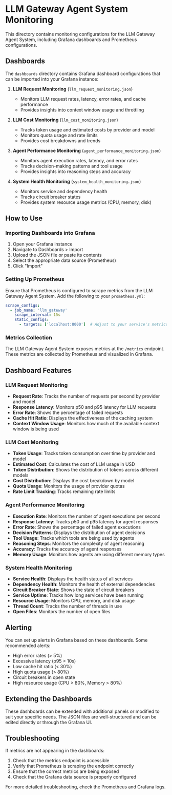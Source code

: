 # LLM Gateway Agent System Monitoring

This directory contains monitoring configurations for the LLM Gateway Agent System, including Grafana dashboards and Prometheus configurations.

## Dashboards

The `dashboards` directory contains Grafana dashboard configurations that can be imported into your Grafana instance:

1. **LLM Request Monitoring** (`llm_request_monitoring.json`)
   - Monitors LLM request rates, latency, error rates, and cache performance
   - Provides insights into context window usage and throttling

2. **LLM Cost Monitoring** (`llm_cost_monitoring.json`)
   - Tracks token usage and estimated costs by provider and model
   - Monitors quota usage and rate limits
   - Provides cost breakdowns and trends

3. **Agent Performance Monitoring** (`agent_performance_monitoring.json`)
   - Monitors agent execution rates, latency, and error rates
   - Tracks decision-making patterns and tool usage
   - Provides insights into reasoning steps and accuracy

4. **System Health Monitoring** (`system_health_monitoring.json`)
   - Monitors service and dependency health
   - Tracks circuit breaker states
   - Provides system resource usage metrics (CPU, memory, disk)

## How to Use

### Importing Dashboards into Grafana

1. Open your Grafana instance
2. Navigate to Dashboards > Import
3. Upload the JSON file or paste its contents
4. Select the appropriate data source (Prometheus)
5. Click "Import"

### Setting Up Prometheus

Ensure that Prometheus is configured to scrape metrics from the LLM Gateway Agent System. Add the following to your `prometheus.yml`:

```yaml
scrape_configs:
  - job_name: 'llm_gateway'
    scrape_interval: 15s
    static_configs:
      - targets: ['localhost:8000']  # Adjust to your service's metrics endpoint
```

### Metrics Collection

The LLM Gateway Agent System exposes metrics at the `/metrics` endpoint. These metrics are collected by Prometheus and visualized in Grafana.

## Dashboard Features

### LLM Request Monitoring

- **Request Rate**: Tracks the number of requests per second by provider and model
- **Response Latency**: Monitors p50 and p95 latency for LLM requests
- **Error Rate**: Shows the percentage of failed requests
- **Cache Hit Ratio**: Displays the effectiveness of the caching system
- **Context Window Usage**: Monitors how much of the available context window is being used

### LLM Cost Monitoring

- **Token Usage**: Tracks token consumption over time by provider and model
- **Estimated Cost**: Calculates the cost of LLM usage in USD
- **Token Distribution**: Shows the distribution of tokens across different models
- **Cost Distribution**: Displays the cost breakdown by model
- **Quota Usage**: Monitors the usage of provider quotas
- **Rate Limit Tracking**: Tracks remaining rate limits

### Agent Performance Monitoring

- **Execution Rate**: Monitors the number of agent executions per second
- **Response Latency**: Tracks p50 and p95 latency for agent responses
- **Error Rate**: Shows the percentage of failed agent executions
- **Decision Patterns**: Displays the distribution of agent decisions
- **Tool Usage**: Tracks which tools are being used by agents
- **Reasoning Steps**: Monitors the complexity of agent reasoning
- **Accuracy**: Tracks the accuracy of agent responses
- **Memory Usage**: Monitors how agents are using different memory types

### System Health Monitoring

- **Service Health**: Displays the health status of all services
- **Dependency Health**: Monitors the health of external dependencies
- **Circuit Breaker State**: Shows the state of circuit breakers
- **Service Uptime**: Tracks how long services have been running
- **Resource Usage**: Monitors CPU, memory, and disk usage
- **Thread Count**: Tracks the number of threads in use
- **Open Files**: Monitors the number of open files

## Alerting

You can set up alerts in Grafana based on these dashboards. Some recommended alerts:

- High error rates (> 5%)
- Excessive latency (p95 > 10s)
- Low cache hit ratio (< 30%)
- High quota usage (> 80%)
- Circuit breakers in open state
- High resource usage (CPU > 80%, Memory > 80%)

## Extending the Dashboards

These dashboards can be extended with additional panels or modified to suit your specific needs. The JSON files are well-structured and can be edited directly or through the Grafana UI.

## Troubleshooting

If metrics are not appearing in the dashboards:

1. Check that the metrics endpoint is accessible
2. Verify that Prometheus is scraping the endpoint correctly
3. Ensure that the correct metrics are being exposed
4. Check that the Grafana data source is properly configured

For more detailed troubleshooting, check the Prometheus and Grafana logs.
